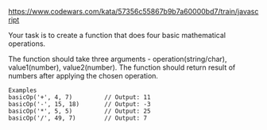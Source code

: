 https://www.codewars.com/kata/57356c55867b9b7a60000bd7/train/javascript 

Your task is to create a function that does four basic mathematical operations.

The function should take three arguments - operation(string/char), value1(number), value2(number).
The function should return result of numbers after applying the chosen operation.
```
Examples
basicOp('+', 4, 7)         // Output: 11
basicOp('-', 15, 18)       // Output: -3
basicOp('*', 5, 5)         // Output: 25
basicOp('/', 49, 7)        // Output: 7